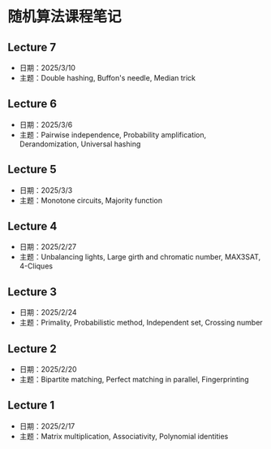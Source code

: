 # 随机算法课程笔记

## Lecture 7
- 日期：2025/3/10
- 主题：Double hashing, Buffon's needle, Median trick

## Lecture 6
- 日期：2025/3/6
- 主题：Pairwise independence, Probability amplification, Derandomization, Universal hashing

## Lecture 5
- 日期：2025/3/3
- 主题：Monotone circuits, Majority function

## Lecture 4
- 日期：2025/2/27
- 主题：Unbalancing lights, Large girth and chromatic number, MAX3SAT, 4-Cliques

## Lecture 3
- 日期：2025/2/24
- 主题：Primality, Probabilistic method, Independent set, Crossing number

## Lecture 2
- 日期：2025/2/20
- 主题：Bipartite matching, Perfect matching in parallel, Fingerprinting

## Lecture 1
- 日期：2025/2/17
- 主题：Matrix multiplication, Associativity, Polynomial identities

